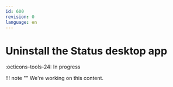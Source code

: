 ```yaml
---
id: 600
revision: 0
language: en
---
```


# Uninstall the Status desktop app

:octicons-tools-24: In progress

!!! note ""
We're working on this content.
